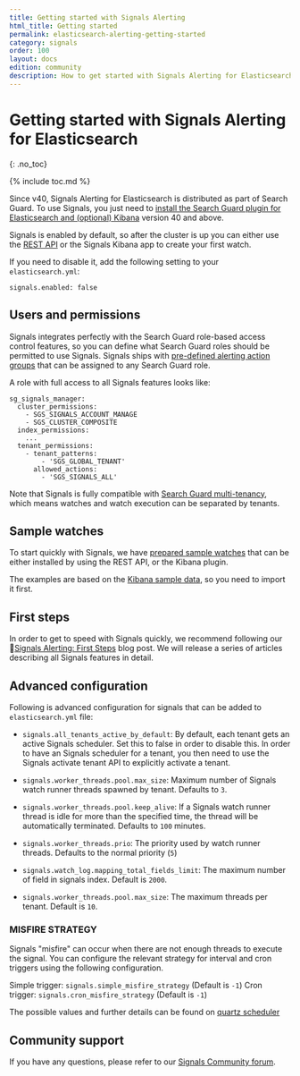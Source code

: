 ```yaml
---
title: Getting started with Signals Alerting
html_title: Getting started 
permalink: elasticsearch-alerting-getting-started
category: signals
order: 100
layout: docs
edition: community
description: How to get started with Signals Alerting for Elasticsearch to find anomalies in your data and send alerts
---
```


<!--- Copyright 2022 floragunn GmbH -->

# Getting started with Signals Alerting for Elasticsearch
{: .no_toc}

{% include toc.md %}

Since v40, Signals Alerting for Elasticsearch is distributed as part of Search Guard. To use Signals, you just need to [install the Search Guard plugin for Elasticsearch and  (optional) Kibana](search-guard-versions) version 40 and above.

Signals is enabled by default, so after the cluster is up you can either use the [REST API](elasticsearch-alerting-rest-api-overview) or the Signals Kibana app to create your first watch.

If you need to disable it, add the following setting to your `elasticsearch.yml`:

```
signals.enabled: false
```

## Users and permissions

Signals integrates perfectly with the Search Guard role-based access control features, so you can define what Search Guard roles should be permitted to use Signals. Signals ships with [pre-defined alerting action groups](elasticsearch-alerting-security-permissions) that can be assigned to any Search Guard role.

A role with full access to all Signals features looks like:

```
sg_signals_manager:
  cluster_permissions:
    - SGS_SIGNALS_ACCOUNT_MANAGE
    - SGS_CLUSTER_COMPOSITE
  index_permissions:
    ...
  tenant_permissions:
    - tenant_patterns:
        - 'SGS_GLOBAL_TENANT'
      allowed_actions:
        - 'SGS_SIGNALS_ALL'
```

Note that Signals is fully compatible with [Search Guard multi-tenancy](kibana-multi-tenancy), which means watches and watch execution can be separated by tenants.

## Sample watches

To start quickly with Signals, we have [prepared sample watches](sample_watches.md) that can be either installed by using the REST API, or the Kibana plugin.

The examples are based on the [Kibana sample data](https://www.elastic.co/guide/en/kibana/current/add-sample-data.html), so you need to import it first.

## First steps

In order to get to speed with Signals quickly, we recommend following our [Signals Alerting: First Steps](https://search-guard.com/signals-elasticsearch-alerting/) blog post. We will release a series of articles describing all Signals features in detail.

## Advanced configuration

Following is advanced configuration for signals that can be added to `elasticsearch.yml` file:

- `signals.all_tenants_active_by_default`: By default, each tenant gets an active Signals scheduler. Set this to false in order to disable this. In order to have an Signals scheduler for a tenant, you then need to use the Signals activate tenant API to explicitly activate a tenant.

- `signals.worker_threads.pool.max_size`: Maximum number of Signals watch runner threads spawned by tenant. Defaults to `3`.

- `signals.worker_threads.pool.keep_alive`: If a Signals watch runner thread is idle for more than the specified time, the thread will be automatically terminated. Defaults to `100` minutes.

- `signals.worker_threads.prio`: The priority used by watch runner threads. Defaults to the normal priority (`5`)

- `signals.watch_log.mapping_total_fields_limit`: The maximum number of field in signals index. Default is `2000`.

- `signals.worker_threads.pool.max_size`: The maximum threads per tenant. Default is `10`.

### MISFIRE STRATEGY

Signals "misfire" can occur when there are not enough threads to execute the signal. You can configure the relevant strategy for interval and cron triggers using the following configuration.

Simple trigger: `signals.simple_misfire_strategy` (Default is `-1`)
Cron trigger: `signals.cron_misfire_strategy` (Default is `-1`)

The possible values and further details can be found on [quartz scheduler](https://www.quartz-scheduler.org/api/2.1.7/constant-values.html)

## Community support

If you have any questions, please refer to our [Signals Community forum](https://forum.search-guard.com/c/alerting-signals/12).